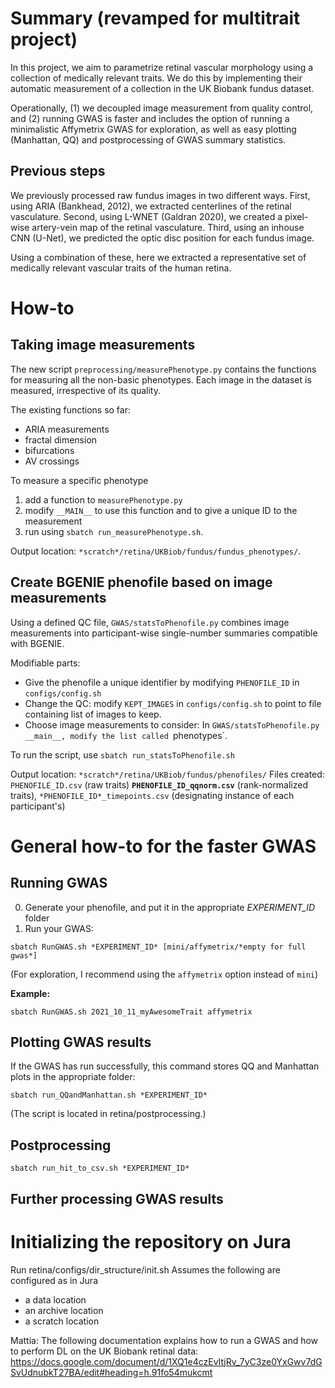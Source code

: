 # Summary (revamped for multitrait project)
In this project, we aim to parametrize retinal vascular morphology using a collection of medically relevant traits. We do this by implementing their automatic measurement of a collection in the UK Biobank fundus dataset.

Operationally, (1)  we decoupled image measurement from quality control, and (2) running GWAS is faster and includes the option of running a minimalistic Affymetrix GWAS for exploration, as well as easy plotting (Manhattan, QQ) and postprocessing of GWAS summary statistics.

## Previous steps
We previously processed raw fundus images in two different ways. First, using ARIA (Bankhead, 2012), we extracted centerlines of the retinal vasculature. Second, using L-WNET (Galdran 2020), we created a pixel-wise artery-vein map of the retinal vasculature. Third, using an inhouse CNN (U-Net), we predicted the optic disc position for each fundus image.

Using a combination of these, here we extracted a representative set of medically relevant vascular traits of the human retina.

# How-to

## Taking image measurements
The new script `preprocessing/measurePhenotype.py` contains the functions for measuring all the non-basic phenotypes. Each image in the dataset is measured, irrespective of its quality.

The existing functions so far:
* ARIA measurements
* fractal dimension
* bifurcations
* AV crossings

To measure a specific phenotype
1) add a function to `measurePhenotype.py`
2) modify `__MAIN__` to use this function and to give a unique ID to the measurement
3) run using `sbatch run_measurePhenotype.sh`.

Output location: `*scratch*/retina/UKBiob/fundus/fundus_phenotypes/`.

## Create BGENIE phenofile based on image measurements
Using a defined QC file, `GWAS/statsToPhenofile.py` combines image measurements into participant-wise single-number summaries compatible with BGENIE.

Modifiable parts:
* Give the phenofile a unique identifier by modifying `PHENOFILE_ID` in `configs/config.sh`
* Change the QC: modify `KEPT_IMAGES` in `configs/config.sh` to point to file containing list of images to keep.
* Choose image measurements to consider: In `GWAS/statsToPhenofile.py` `__main__, modify the list called `phenotypes`.

To run the script, use `sbatch run_statsToPhenofile.sh`

Output location: `*scratch*/retina/UKBiob/fundus/phenofiles/`
Files created: `PHENOFILE_ID.csv` (raw traits) **`PHENOFILE_ID_qqnorm.csv`** (rank-normalized traits), `*PHENOFILE_ID*_timepoints.csv` (designating instance of each participant's)



# General how-to for the faster GWAS
## Running GWAS
0) Generate your phenofile, and put it in the appropriate *EXPERIMENT_ID* folder
1) Run your GWAS:

`sbatch RunGWAS.sh *EXPERIMENT_ID* [mini/affymetrix/*empty for full gwas*]`

(For exploration, I recommend using the `affymetrix` option instead of `mini`)

**Example:**

`sbatch RunGWAS.sh 2021_10_11_myAwesomeTrait affymetrix`

## Plotting GWAS results
If the GWAS has run successfully, this command stores QQ and Manhattan plots in the appropriate folder:

`sbatch run_QQandManhattan.sh *EXPERIMENT_ID*`

(The script is located in retina/postprocessing.)

## Postprocessing

`sbatch run_hit_to_csv.sh *EXPERIMENT_ID*`

## Further processing GWAS results

# Initializing the repository on Jura

Run retina/configs/dir_structure/init.sh
  Assumes the following are configured as in Jura
  - a data location
  - an archive location
  - a scratch location

Mattia: The following documentation explains how to run a GWAS and how to perform DL on the UK Biobank retinal data:
https://docs.google.com/document/d/1XQ1e4czEvItjRv_7yC3ze0YxGwv7dGSvUdnubkT27BA/edit#heading=h.91fo54mukcmt
